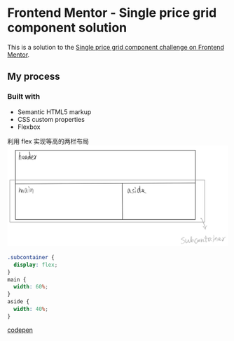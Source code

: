 # Frontend Mentor - Single price grid component solution

This is a solution to the [Single price grid component challenge on Frontend Mentor](https://www.frontendmentor.io/challenges/single-price-grid-component-5ce41129d0ff452fec5abbbc).

## My process

### Built with

- Semantic HTML5 markup
- CSS custom properties
- Flexbox

利用 flex 实现等高的两栏布局
![](images/layout.jpg)

```css
.subcontainer {
  display: flex;
}
main {
  width: 60%;
}
aside {
  width: 40%;
}
```

[codepen](https://codepen.io/effycoco/pen/GRveaQV)
